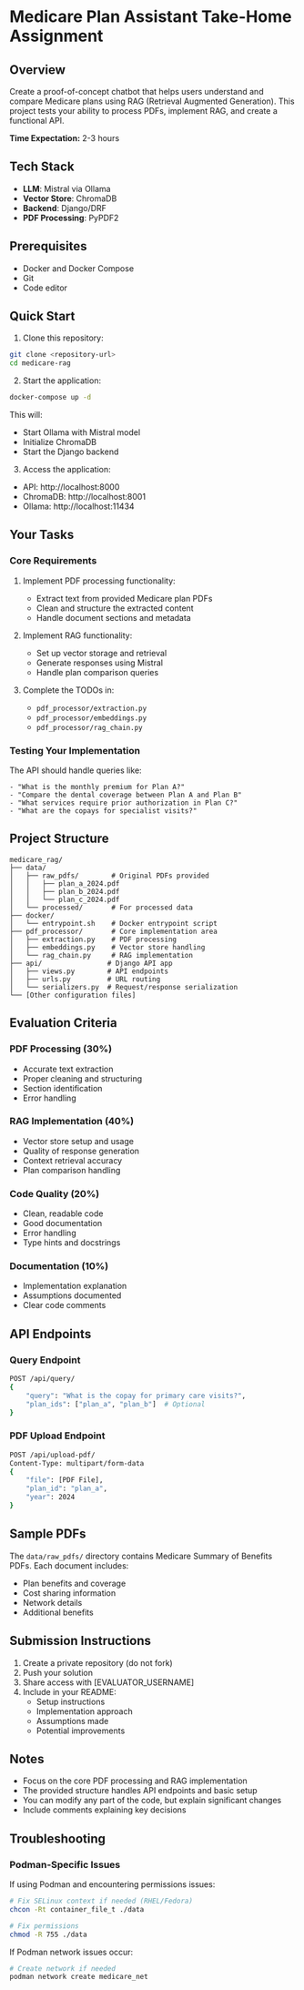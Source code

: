 # Medicare Plan Assistant Take-Home Assignment

## Overview
Create a proof-of-concept chatbot that helps users understand and compare Medicare plans using RAG (Retrieval Augmented Generation). This project tests your ability to process PDFs, implement RAG, and create a functional API.

**Time Expectation:** 2-3 hours

## Tech Stack
- **LLM**: Mistral via Ollama
- **Vector Store**: ChromaDB
- **Backend**: Django/DRF
- **PDF Processing**: PyPDF2

## Prerequisites
- Docker and Docker Compose
- Git
- Code editor

## Quick Start
1. Clone this repository:
```bash
git clone <repository-url>
cd medicare-rag
```

2. Start the application:
```bash
docker-compose up -d
```

This will:
- Start Ollama with Mistral model
- Initialize ChromaDB
- Start the Django backend

3. Access the application:
- API: http://localhost:8000
- ChromaDB: http://localhost:8001
- Ollama: http://localhost:11434

## Your Tasks

### Core Requirements
1. Implement PDF processing functionality:
   - Extract text from provided Medicare plan PDFs
   - Clean and structure the extracted content
   - Handle document sections and metadata

2. Implement RAG functionality:
   - Set up vector storage and retrieval
   - Generate responses using Mistral
   - Handle plan comparison queries

3. Complete the TODOs in:
   - `pdf_processor/extraction.py`
   - `pdf_processor/embeddings.py`
   - `pdf_processor/rag_chain.py`

### Testing Your Implementation
The API should handle queries like:
```
- "What is the monthly premium for Plan A?"
- "Compare the dental coverage between Plan A and Plan B"
- "What services require prior authorization in Plan C?"
- "What are the copays for specialist visits?"
```

## Project Structure
```
medicare_rag/
├── data/
│   ├── raw_pdfs/        # Original PDFs provided
│   │   ├── plan_a_2024.pdf
│   │   ├── plan_b_2024.pdf
│   │   └── plan_c_2024.pdf
│   └── processed/       # For processed data
├── docker/
│   └── entrypoint.sh    # Docker entrypoint script
├── pdf_processor/       # Core implementation area
│   ├── extraction.py    # PDF processing
│   ├── embeddings.py    # Vector store handling
│   └── rag_chain.py     # RAG implementation
├── api/                # Django API app
│   ├── views.py        # API endpoints
│   ├── urls.py         # URL routing
│   └── serializers.py  # Request/response serialization
└── [Other configuration files]
```

## Evaluation Criteria

### PDF Processing (30%)
- Accurate text extraction
- Proper cleaning and structuring
- Section identification
- Error handling

### RAG Implementation (40%)
- Vector store setup and usage
- Quality of response generation
- Context retrieval accuracy
- Plan comparison handling

### Code Quality (20%)
- Clean, readable code
- Good documentation
- Error handling
- Type hints and docstrings

### Documentation (10%)
- Implementation explanation
- Assumptions documented
- Clear code comments

## API Endpoints

### Query Endpoint
```bash
POST /api/query/
{
    "query": "What is the copay for primary care visits?",
    "plan_ids": ["plan_a", "plan_b"]  # Optional
}
```

### PDF Upload Endpoint
```bash
POST /api/upload-pdf/
Content-Type: multipart/form-data
{
    "file": [PDF File],
    "plan_id": "plan_a",
    "year": 2024
}
```

## Sample PDFs
The `data/raw_pdfs/` directory contains Medicare Summary of Benefits PDFs. Each document includes:
- Plan benefits and coverage
- Cost sharing information
- Network details
- Additional benefits

## Submission Instructions
1. Create a private repository (do not fork)
2. Push your solution
3. Share access with [EVALUATOR_USERNAME]
4. Include in your README:
   - Setup instructions
   - Implementation approach
   - Assumptions made
   - Potential improvements

## Notes
- Focus on the core PDF processing and RAG implementation
- The provided structure handles API endpoints and basic setup
- You can modify any part of the code, but explain significant changes
- Include comments explaining key decisions

## Troubleshooting

### Podman-Specific Issues

If using Podman and encountering permissions issues:
```bash
# Fix SELinux context if needed (RHEL/Fedora)
chcon -Rt container_file_t ./data

# Fix permissions
chmod -R 755 ./data
```

If Podman network issues occur:
```bash
# Create network if needed
podman network create medicare_net
```